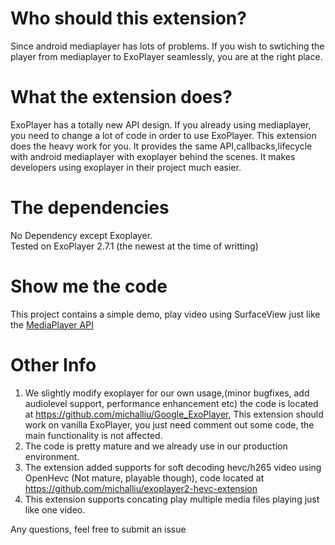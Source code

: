 # Who should this extension?
Since android mediaplayer has lots of problems. If you wish to swtiching the player from mediaplayer to ExoPlayer seamlessly, you are at the right place.

# What the extension does?
ExoPlayer has a totally new API design. If you already using mediaplayer, you need to change a lot of code in order to use ExoPlayer.
This extension does the heavy work for you. It provides the same API,callbacks,lifecycle with android mediaplayer with exoplayer behind the scenes.
It makes developers using exoplayer in their project much easier.

# The dependencies
No Dependency except Exoplayer.  
Tested on ExoPlayer 2.7.1 (the newest at the time of writting)

# Show me the code
This project contains a simple demo, play video using SurfaceView just like the [MediaPlayer API](https://developer.android.com/reference/android/media/MediaPlayer.html)

# Other Info
1. We slightly modify exoplayer for our own usage,(minor bugfixes, add audiolevel support, performance enhancement etc) the code is located at https://github.com/michalliu/Google_ExoPlayer, This extension should work on vanilla ExoPlayer, you just need comment out some code, the main functionality is not affected.
2. The code is pretty mature and we already use in our production environment.
3. The extension added supports for soft decoding hevc/h265 video using OpenHevc (Not mature, playable though), code located at https://github.com/michalliu/exoplayer2-hevc-extension
4. This extension supports concating play multiple media files playing just like one video.

Any questions, feel free to submit an issue
